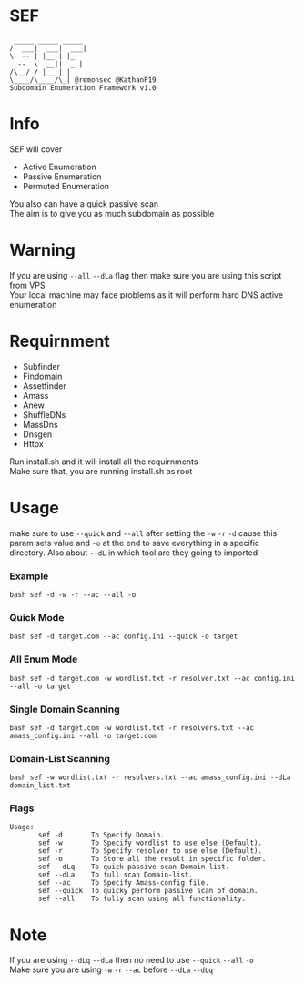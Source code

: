 # SEF

```
 _____ _____ _____
/  ___|  ___|  ___|
\  -- | |__ | |_
  --  \  __||  _ |
/\__/ / |___| |
\____/\____/\_| @remonsec @KathanP19
Subdomain Enumeration Framework v1.0
```

# Info

SEF will cover  
* Active Enumeration
* Passive Enumeration
* Permuted Enumeration

You also can have a quick passive scan \
The aim is to give you as much subdomain as possible

# Warning

If you are using `--all` `--dLa` flag then make sure you are using this script from VPS \
Your local machine may face problems as it will perform hard DNS active enumeration

# Requirnment 

* Subfinder
* Findomain
* Assetfinder
* Amass
* Anew
* ShuffleDNs
* MassDns
* Dnsgen
* Httpx

Run install.sh and it will install all the requirnments \
Make sure that, you are running install.sh as root

# Usage

make sure to use `--quick` and `--all` after setting the `-w` `-r` `-d` cause this param sets value and `-o` at the end to save everything in a specific directory. Also about `--dL` in which tool are they going to imported

### Example

```
bash sef -d -w -r --ac --all -o
```
### Quick Mode 

```
bash sef -d target.com --ac config.ini --quick -o target
```

### All Enum Mode

```
bash sef -d target.com -w wordlist.txt -r resolver.txt --ac config.ini --all -o target 
```
### Single Domain Scanning

```
bash sef -d target.com -w wordlist.txt -r resolvers.txt --ac amass_config.ini --all -o target.com
```

### Domain-List Scanning 

```
bash sef -w wordlist.txt -r resolvers.txt --ac amass_config.ini --dLa domain_list.txt
```
### Flags

```
Usage: 
       sef -d       To Specify Domain.
       sef -w       To Specify wordlist to use else (Default).
       sef -r       To Specify resolver to use else (Default).
       sef -o       To Store all the result in specific folder.
       sef --dLq    To quick passive scan Domain-list.
       sef --dLa    To full scan Domain-list.
       sef --ac     To Specify Amass-config file.
       sef --quick  To quicky perform passive scan of domain.
       sef --all    To fully scan using all functionality.
```

# Note

If you are using `--dLq` `--dLa` then no need to use `--quick` `--all` `-o` \
Make sure you are using `-w` `-r` `--ac` before `--dLa` `--dLq`